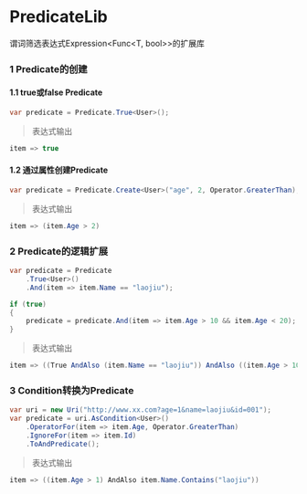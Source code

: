# PredicateLib
谓词筛选表达式Expression&lt;Func&lt;T, bool>>的扩展库

### 1 Predicate的创建
#### 1.1 true或false Predicate
```c#
var predicate = Predicate.True<User>();
```
> 表达式输出

```c#
item => true
```

#### 1.2 通过属性创建Predicate
```c#
var predicate = Predicate.Create<User>("age", 2, Operator.GreaterThan);
```

> 表达式输出

```c#
item => (item.Age > 2)
```


### 2 Predicate的逻辑扩展
```c#
var predicate = Predicate
    .True<User>()
    .And(item => item.Name == "laojiu");

if (true)
{
    predicate = predicate.And(item => item.Age > 10 && item.Age < 20);
}
```
> 表达式输出

```c#
item => ((True AndAlso (item.Name == "laojiu")) AndAlso ((item.Age > 10) AndAlso (item.Age < 20)))
```


### 3 Condition转换为Predicate
```c#
var uri = new Uri("http://www.xx.com?age=1&name=laojiu&id=001");
var predicate = uri.AsCondition<User>()
    .OperatorFor(item => item.Age, Operator.GreaterThan)
    .IgnoreFor(item => item.Id)
    .ToAndPredicate();  
```
> 表达式输出

```c#
item => ((item.Age > 1) AndAlso item.Name.Contains("laojiu"))
```


